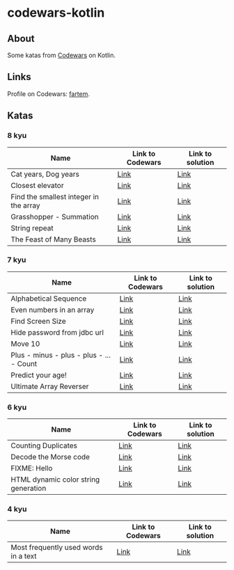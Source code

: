 # codewars-kotlin

## About

Some katas from [Codewars](https://www.codewars.com) on Kotlin.

## Links

Profile on Codewars: [fartem](https://www.codewars.com/users/fartem).

## Katas

### 8 kyu

| Name | Link to Codewars | Link to solution |
| --- | --- | --- |
| Cat years, Dog years | [Link](https://www.codewars.com/kata/5a6663e9fd56cb5ab800008b) | [Link](./src/main/kotlin/com/smlnskgmail/jaman/codewarskotlin/kyu8/CatYearsDogYears.kt) |
| Closest elevator | [Link](https://www.codewars.com/kata/5c374b346a5d0f77af500a5a) | [Link](./src/main/kotlin/com/smlnskgmail/jaman/codewarskotlin/kyu8/ClosestElevator.kt) |
| Find the smallest integer in the array | [Link](https://www.codewars.com/kata/55a2d7ebe362935a210000b2) | [Link](./src/main/kotlin/com/smlnskgmail/jaman/codewarskotlin/kyu8/FindTheSmallestIntegerInTheArray.kt) |
| Grasshopper - Summation | [Link](https://www.codewars.com/kata/55d24f55d7dd296eb9000030) | [Link](./src/main/kotlin/com/smlnskgmail/jaman/codewarskotlin/kyu8/GrasshopperSummation.kt) |
| String repeat | [Link](https://www.codewars.com/kata/57a0e5c372292dd76d000d7e) | [Link](./src/main/kotlin/com/smlnskgmail/jaman/codewarskotlin/kyu8/StringRepeat.kt) |
| The Feast of Many Beasts | [Link](https://www.codewars.com/kata/5aa736a455f906981800360d) | [Link](./src/main/kotlin/com/smlnskgmail/jaman/codewarskotlin/kyu8/TheFeastOfManyBeasts.kt) |

### 7 kyu

| Name | Link to Codewars | Link to solution |
| --- | --- | --- |
| Alphabetical Sequence | [Link](https://www.codewars.com/kata/5bd00c99dbc73908bb00057a) | [Link](./src/main/kotlin/com/smlnskgmail/jaman/codewarskotlin/kyu7/AlphabeticalSequence.kt) |
| Even numbers in an array | [Link](https://www.codewars.com/kata/5a431c0de1ce0ec33a00000c) | [Link](./src/main/kotlin/com/smlnskgmail/jaman/codewarskotlin/kyu7/EvenNumbersInAnArray.kt) |
| Find Screen Size | [Link](https://www.codewars.com/kata/5bbd279c8f8bbd5ee500000f) | [Link](./src/main/kotlin/com/smlnskgmail/jaman/codewarskotlin/kyu7/FindScreenSize.kt) |
| Hide password from jdbc url | [Link](https://www.codewars.com/kata/5a726f16373c2ee6c60000db) | [Link](./src/main/kotlin/com/smlnskgmail/jaman/codewarskotlin/kyu7/HidePasswordFromJDBCUrl.kt) |
| Move 10 | [Link](https://www.codewars.com/kata/57cf50a7eca2603de0000090) | [Link](./src/main/kotlin/com/smlnskgmail/jaman/codewarskotlin/kyu7/Move10.kt) |
| Plus - minus - plus - plus - ... - Count | [Link](https://www.codewars.com/kata/5bbb8887484fcd36fb0020ca) | [Link](./src/main/kotlin/com/smlnskgmail/jaman/codewarskotlin/kyu7/PlusMinusPlusPlusCount.kt) |
| Predict your age! | [Link](https://www.codewars.com/kata/5aff237c578a14752d0035ae) | [Link](./src/main/kotlin/com/smlnskgmail/jaman/codewarskotlin/kyu7/PredictYourAge.kt) |
| Ultimate Array Reverser | [Link](https://www.codewars.com/kata/5c3433a4d828182e420f4197) | [Link](./src/main/kotlin/com/smlnskgmail/jaman/codewarskotlin/kyu7/UltimateArrayReverser.kt) |

### 6 kyu

| Name | Link to Codewars | Link to solution |
| --- | --- | --- |
| Counting Duplicates | [Link](https://www.codewars.com/kata/54bf1c2cd5b56cc47f0007a1) | [Link](./src/main/kotlin/com/smlnskgmail/jaman/codewarskotlin/kyu6/CountingDuplicates.kt) |
| Decode the Morse code | [Link](https://www.codewars.com/kata/54b724efac3d5402db00065e) | [Link](./src/main/kotlin/com/smlnskgmail/jaman/codewarskotlin/kyu6/DecodeTheMorseCode.kt) |
| FIXME: Hello | [Link](https://www.codewars.com/kata/5b0a80ce84a30f4762000069) | [Link](./src/main/kotlin/com/smlnskgmail/jaman/codewarskotlin/kyu6/FIXMEHello.kt) |
| HTML dynamic color string generation | [Link](https://www.codewars.com/kata/56f1c6034d0c330e4a001059) | [Link](./src/main/kotlin/com/smlnskgmail/jaman/codewarskotlin/kyu6/HTMLDynamicColorStringGeneration.kt) |

### 4 kyu

| Name | Link to Codewars | Link to solution |
| --- | --- | --- |
| Most frequently used words in a text | [Link](https://www.codewars.com/kata/51e056fe544cf36c410000fb) | [Link](./src/main/kotlin/com/smlnskgmail/jaman/codewarskotlin/kyu4/MostFrequentlyUsedWordsInAText.kt) |
